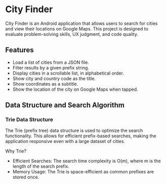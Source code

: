 # City Finder

City Finder is an Android application that allows users to search for cities and view their locations on Google Maps. This project is designed to evaluate problem-solving skills, UX judgment, and code quality.

## Features

- Load a list of cities from a JSON file.
- Filter results by a given prefix string.
- Display cities in a scrollable list, in alphabetical order.
- Show city and country code as the title.
- Show coordinates as a subtitle.
- Show the location of the city on Google Maps when tapped.

## Data Structure and Search Algorithm
### Trie Data Structure

The Trie (prefix tree) data structure is used to optimize the search functionality. This allows for efficient prefix-based searches, making the application responsive even with a large dataset of cities.

Why Trie?
- Efficient Searches: The search time complexity is O(m), where m is the length of the search prefix.
- Memory Usage: The Trie is space-efficient as common prefixes are stored once.
